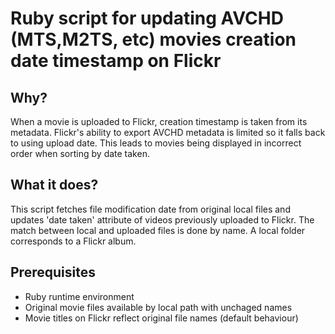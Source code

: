 # Ruby script for updating AVCHD (MTS,M2TS, etc) movies creation date timestamp on Flickr

## Why?
When a movie is uploaded to Flickr, creation timestamp is taken from its metadata. Flickr's ability to export AVCHD metadata is limited so it falls back to using upload date. This leads to movies being displayed in incorrect order when sorting by date taken.
## What it does?
This script fetches file modification date from original local files and updates 'date taken' attribute of videos previously uploaded to Flickr. The match between local and uploaded files is done by name. A local folder corresponds to a Flickr album.
## Prerequisites
- Ruby runtime environment
- Original movie files available by local path with unchaged names
- Movie titles on Flickr reflect original file names (default behaviour)

